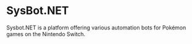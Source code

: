 # SysBot.NET
Sysbot.NET is a platform offering various automation bots for Pokémon games on the Nintendo Switch.
